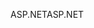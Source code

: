 <span data-ttu-id="ed2b4-101">ASP.NET</span><span class="sxs-lookup"><span data-stu-id="ed2b4-101">ASP.NET</span></span>